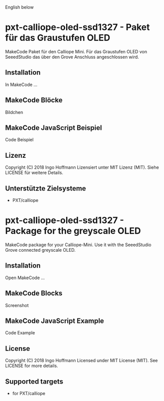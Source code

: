 English below
# pxt-calliope-oled-ssd1327 - Paket für das Graustufen OLED
MakeCode Paket für den Calliope Mini. Für das Graustufen OLED von SeeedStudio das über den Grove Anschluss angeschlossen wird.
## Installation
In MakeCode ...
## MakeCode Blöcke
Bildchen
## MakeCode JavaScript Beispiel
Code Beispiel
## Lizenz
Copyright (C) 2018 Ingo Hoffmann
Lizensiert unter MIT Lizenz (MIT). Siehe LICENSE für weitere Details.
## Unterstützte Zielsysteme
* PXT/calliope

# pxt-calliope-oled-ssd1327 - Package for the greyscale OLED
MakeCode package for your Calliope-Mini. Use it with the SeeedStudio Grove connected greyscale OLED.
## Installation
Open MakeCode ...
## MakeCode Blocks
Screenshot
## MakeCode JavaScript Example
Code Example
## License
Copyright (C) 2018 Ingo Hoffmann
Licensed under MIT License (MIT). See LICENSE for more details.
## Supported targets
* for PXT/calliope
